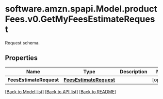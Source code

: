 # software.amzn.spapi.Model.productFees.v0.GetMyFeesEstimateRequest
Request schema.

## Properties

Name | Type | Description | Notes
------------ | ------------- | ------------- | -------------
**FeesEstimateRequest** | [**FeesEstimateRequest**](FeesEstimateRequest.md) |  | [optional] 

[[Back to Model list]](../README.md#documentation-for-models) [[Back to API list]](../README.md#documentation-for-api-endpoints) [[Back to README]](../README.md)

